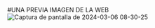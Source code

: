 #UNA PREVIA IMAGEN DE LA WEB
![Captura de pantalla de 2024-03-06 08-30-25](https://github.com/markhitos1/CHAT-WEB/assets/134546231/036403e2-5c3e-4bd5-b790-62c067e9298f)
